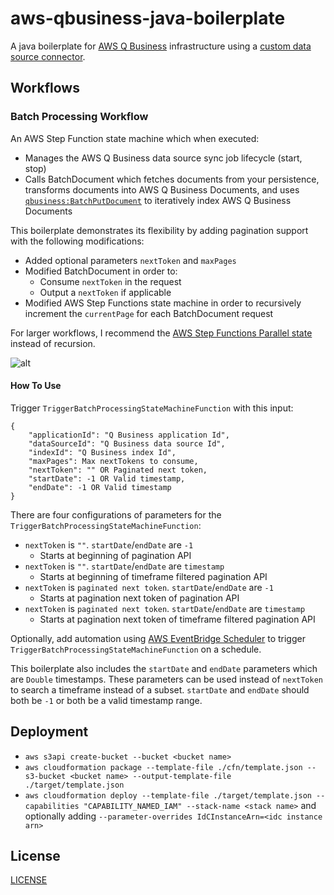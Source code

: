 # aws-qbusiness-java-boilerplate
A java boilerplate for 
[AWS Q Business](https://aws.amazon.com/q/business/) 
infrastructure using a 
[custom data source connector](https://docs.aws.amazon.com/amazonq/latest/qbusiness-ug/custom-connector.html).

## Workflows
### Batch Processing Workflow
An AWS Step Function state machine which when executed:
- Manages the AWS Q Business data source sync job lifecycle (start, stop)
- Calls BatchDocument which fetches documents from your persistence, transforms documents into AWS Q Business Documents, and uses [`qbusiness:BatchPutDocument`](https://docs.aws.amazon.com/amazonq/latest/api-reference/API_BatchPutDocument.html) to iteratively index AWS Q Business Documents

This boilerplate demonstrates its flexibility by adding pagination support with the following modifications:
- Added optional parameters `nextToken` and `maxPages`
- Modified BatchDocument in order to:
  - Consume `nextToken` in the request
  - Output a `nextToken` if applicable
- Modified AWS Step Functions state machine in order to recursively increment the `currentPage` for each BatchDocument request

For larger workflows, I recommend the
[AWS Step Functions Parallel state](https://docs.aws.amazon.com/step-functions/latest/dg/amazon-states-language-parallel-state.html)
instead of recursion.

![alt](https://i.imgur.com/UxlJf2Y.png)

#### How To Use
Trigger `TriggerBatchProcessingStateMachineFunction` with this input:
```
{
    "applicationId": "Q Business application Id",
    "dataSourceId": "Q Business data source Id",
    "indexId": "Q Business index Id",
    "maxPages": Max nextTokens to consume,
    "nextToken": "" OR Paginated next token,
    "startDate": -1 OR Valid timestamp,
    "endDate": -1 OR Valid timestamp
}
```
There are four configurations of parameters for the `TriggerBatchProcessingStateMachineFunction`:
- `nextToken` is `""`. `startDate`/`endDate` are `-1`
  - Starts at beginning of pagination API
- `nextToken` is `""`. `startDate`/`endDate` are `timestamp`
  - Starts at beginning of timeframe filtered pagination API
- `nextToken` is `paginated next token`. `startDate`/`endDate` are `-1`
  - Starts at pagination next token of pagination API
- `nextToken` is `paginated next token`. `startDate`/`endDate` are `timestamp`
  - Starts at pagination next token of timeframe filtered pagination API

Optionally, add automation using [AWS EventBridge Scheduler](https://docs.aws.amazon.com/lambda/latest/dg/with-eventbridge-scheduler.html) to trigger `TriggerBatchProcessingStateMachineFunction` on a schedule.

This boilerplate also includes the `startDate` and `endDate` parameters which are `Double` timestamps.
These parameters can be used instead of `nextToken` to search a timeframe instead of a subset.
`startDate` and `endDate` should both be `-1` or both be a valid timestamp range.

## Deployment
- `aws s3api create-bucket --bucket <bucket name>`
- `aws cloudformation package --template-file ./cfn/template.json --s3-bucket <bucket name> --output-template-file ./target/template.json`
- `aws cloudformation deploy --template-file ./target/template.json --capabilities "CAPABILITY_NAMED_IAM" --stack-name <stack name>` and optionally adding `--parameter-overrides IdCInstanceArn=<idc instance arn>`

## License
[LICENSE](/LICENSE)
